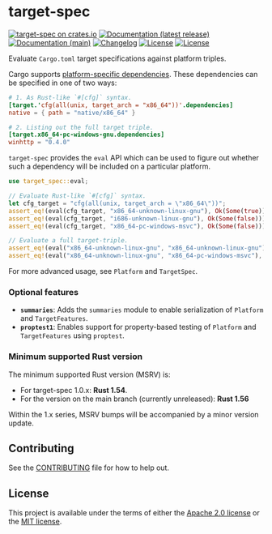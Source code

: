 # target-spec

[![target-spec on crates.io](https://img.shields.io/crates/v/target-spec)](https://crates.io/crates/target-spec)
[![Documentation (latest release)](https://img.shields.io/badge/docs-latest-brightgreen.svg)](https://docs.rs/target-spec/)
[![Documentation (main)](https://img.shields.io/badge/docs-main-purple)](https://guppy-rs.github.io/guppy/rustdoc/target_spec/)
[![Changelog](https://img.shields.io/badge/changelog-latest-blue)](CHANGELOG.md)
[![License](https://img.shields.io/badge/license-Apache-green.svg)](../LICENSE-APACHE)
[![License](https://img.shields.io/badge/license-MIT-green.svg)](../LICENSE-MIT)

Evaluate `Cargo.toml` target specifications against platform triples.

Cargo supports
[platform-specific dependencies](https://doc.rust-lang.org/cargo/reference/specifying-dependencies.html#platform-specific-dependencies).
These dependencies can be specified in one of two ways:

```toml
# 1. As Rust-like `#[cfg]` syntax.
[target.'cfg(all(unix, target_arch = "x86_64"))'.dependencies]
native = { path = "native/x86_64" }

# 2. Listing out the full target triple.
[target.x86_64-pc-windows-gnu.dependencies]
winhttp = "0.4.0"
```

`target-spec` provides the `eval` API which can be used to figure out whether such a
dependency will be included on a particular platform.

```rust
use target_spec::eval;

// Evaluate Rust-like `#[cfg]` syntax.
let cfg_target = "cfg(all(unix, target_arch = \"x86_64\"))";
assert_eq!(eval(cfg_target, "x86_64-unknown-linux-gnu"), Ok(Some(true)));
assert_eq!(eval(cfg_target, "i686-unknown-linux-gnu"), Ok(Some(false)));
assert_eq!(eval(cfg_target, "x86_64-pc-windows-msvc"), Ok(Some(false)));

// Evaluate a full target-triple.
assert_eq!(eval("x86_64-unknown-linux-gnu", "x86_64-unknown-linux-gnu"), Ok(Some(true)));
assert_eq!(eval("x86_64-unknown-linux-gnu", "x86_64-pc-windows-msvc"), Ok(Some(false)));
```

For more advanced usage, see `Platform` and `TargetSpec`.

### Optional features

* **`summaries`**: Adds the `summaries` module to enable serialization of `Platform` and `TargetFeatures`.
* **`proptest1`**: Enables support for property-based testing of `Platform` and
  `TargetFeatures` using `proptest`.

### Minimum supported Rust version

The minimum supported Rust version (MSRV) is:
* For target-spec 1.0.x: **Rust 1.54**.
* For the version on the main branch (currently unreleased): **Rust 1.56**

Within the 1.x series, MSRV bumps will be accompanied by a minor version update.

## Contributing

See the [CONTRIBUTING](../CONTRIBUTING.md) file for how to help out.

## License

This project is available under the terms of either the [Apache 2.0 license](../LICENSE-APACHE) or the [MIT
license](../LICENSE-MIT).

<!--
README.md is generated from README.tpl by cargo readme. To regenerate:

cargo install cargo-readme
cargo readme > README.md
-->
